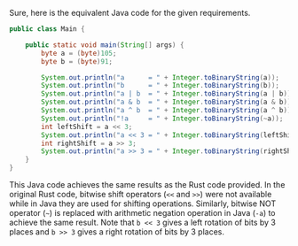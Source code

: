 Sure, here is the equivalent Java code for the given requirements.
```java
public class Main {

    public static void main(String[] args) {
        byte a = (byte)105;
        byte b = (byte)91;

        System.out.println("a      = " + Integer.toBinaryString(a));
        System.out.println("b      = " + Integer.toBinaryString(b));
        System.out.println("a | b  = " + Integer.toBinaryString(a | b));
        System.out.println("a & b  = " + Integer.toBinaryString(a & b));
        System.out.println("a ^ b  = " + Integer.toBinaryString(a ^ b));
        System.out.println("!a     = " + Integer.toBinaryString(~a));
        int leftShift = a << 3;
        System.out.println("a << 3 = " + Integer.toBinaryString(leftShift));
        int rightShift = a >> 3;
        System.out.println("a >> 3 = " + Integer.toBinaryString(rightShift));
    }
}
```
This Java code achieves the same results as the Rust code provided. In the original Rust code, bitwise shift operators (`<<` and `>>`) were not available while in Java they are used for shifting operations. Similarly, bitwise NOT operator (`~`) is replaced with arithmetic negation operation in Java (`-a`) to achieve the same result. Note that `b << 3` gives a left rotation of bits by 3 places and `b >> 3` gives a right rotation of bits by 3 places.
